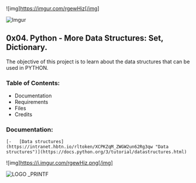 ![img]https://imgur.com/rgewHiz[/img]

![Imgur](https://imgur.com/rgewHiz)



## 0x04. Python - More Data Structures: Set, Dictionary.

The objective of this project is to learn about the data structures that can be used in PYTHON.
### Table of Contents:
 - Documentation
 - Requirements
 - Files
 - Credits
### Documentation:

    [-   [Data structures](https://intranet.hbtn.io/rltoken/XCPKZqM_ZWGW2un62Rg3qw "Data structures")](https://docs.python.org/3/tutorial/datastructures.html)
![img]https://i.imgur.com/rgewHiz.png[/img]

![LOGO _PRINTF](https://i.imgur.com/CnW6aHr.png)